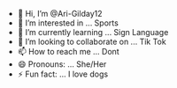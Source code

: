 - 👋 Hi, I’m @Ari-Gilday12
- 👀 I’m interested in ... Sports
- 🌱 I’m currently learning ... Sign Language
- 💞️ I’m looking to collaborate on ... Tik Tok
- 📫 How to reach me ... Dont
- 😄 Pronouns: ... She/Her
- ⚡ Fun fact: ... I love dogs

<!---
Ari-Gilday12/Ari-Gilday12 is a ✨ special ✨ repository because its `README.md` (this file) appears on your GitHub profile.
You can click the Preview link to take a look at your changes.
--->
